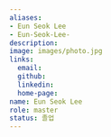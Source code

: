 ```yaml
---
aliases:
- Eun Seok Lee 
- Eun-Seok-Lee-
description: 
image: images/photo.jpg
links:
  email: 
  github: 
  linkedin: 
  home-page: 
name: Eun Seok Lee 
role: master
status: 졸업
---
```

